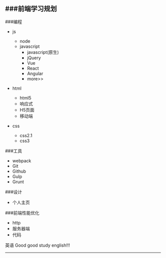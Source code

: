 ###前端学习规划
---
###编程

* js
	* node
	* javascript
		* javascript(原生)
		* jQuery
		* Vue
		* React
		* Angular
		* more>>
		
* html
	* html5
	* 响应式
	* H5页面
	* 移动端
	
* css
	* css2.1
	* css3

###工具
	
* webpack
* Git
* Github
* Gulp
* Grunt

###设计

* 个人主页

###前端性能优化

* http
* 服务器端
* 代码

英语
	Good good study english!!!

***
